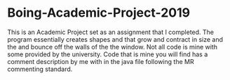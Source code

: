 # Boing-Academic-Project-2019
This is an Academic Project set as an assignment that I completed. 
The program essentially creates shapes and that grow and contract in size and the and bounce off the walls of the the window. 
Not all code is mine with some provided by the university. Code that is mine you will find has a 
comment description by me with in the java file following the MR commenting standard.  
